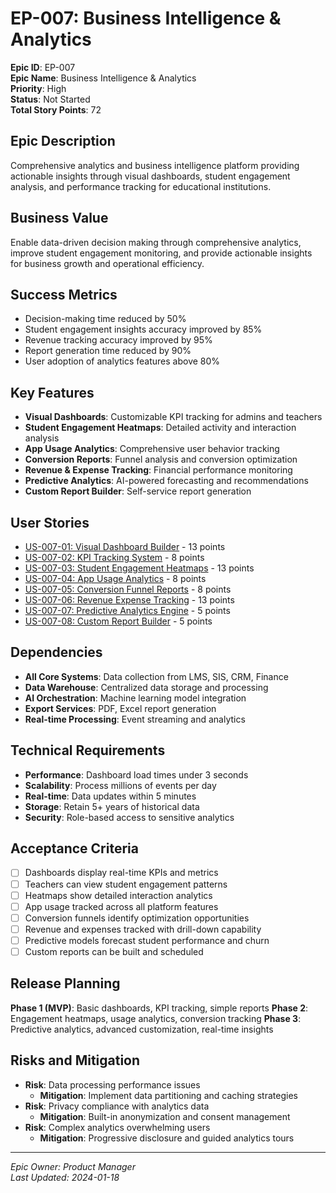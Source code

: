 # EP-007: Business Intelligence & Analytics

**Epic ID**: EP-007  
**Epic Name**: Business Intelligence & Analytics  
**Priority**: High  
**Status**: Not Started  
**Total Story Points**: 72  

## Epic Description

Comprehensive analytics and business intelligence platform providing actionable insights through visual dashboards, student engagement analysis, and performance tracking for educational institutions.

## Business Value

Enable data-driven decision making through comprehensive analytics, improve student engagement monitoring, and provide actionable insights for business growth and operational efficiency.

## Success Metrics

- Decision-making time reduced by 50%
- Student engagement insights accuracy improved by 85%
- Revenue tracking accuracy improved by 95%
- Report generation time reduced by 90%
- User adoption of analytics features above 80%

## Key Features

- **Visual Dashboards**: Customizable KPI tracking for admins and teachers
- **Student Engagement Heatmaps**: Detailed activity and interaction analysis
- **App Usage Analytics**: Comprehensive user behavior tracking
- **Conversion Reports**: Funnel analysis and conversion optimization
- **Revenue & Expense Tracking**: Financial performance monitoring
- **Predictive Analytics**: AI-powered forecasting and recommendations
- **Custom Report Builder**: Self-service report generation

## User Stories

- [US-007-01: Visual Dashboard Builder](../stories/US-007-01-Visual-Dashboard-Builder.md) - 13 points
- [US-007-02: KPI Tracking System](../stories/US-007-02-KPI-Tracking-System.md) - 8 points
- [US-007-03: Student Engagement Heatmaps](../stories/US-007-03-Student-Engagement-Heatmaps.md) - 13 points
- [US-007-04: App Usage Analytics](../stories/US-007-04-App-Usage-Analytics.md) - 8 points
- [US-007-05: Conversion Funnel Reports](../stories/US-007-05-Conversion-Funnel-Reports.md) - 8 points
- [US-007-06: Revenue Expense Tracking](../stories/US-007-06-Revenue-Expense-Tracking.md) - 13 points
- [US-007-07: Predictive Analytics Engine](../stories/US-007-07-Predictive-Analytics-Engine.md) - 5 points
- [US-007-08: Custom Report Builder](../stories/US-007-08-Custom-Report-Builder.md) - 5 points

## Dependencies

- **All Core Systems**: Data collection from LMS, SIS, CRM, Finance
- **Data Warehouse**: Centralized data storage and processing
- **AI Orchestration**: Machine learning model integration
- **Export Services**: PDF, Excel report generation
- **Real-time Processing**: Event streaming and analytics

## Technical Requirements

- **Performance**: Dashboard load times under 3 seconds
- **Scalability**: Process millions of events per day
- **Real-time**: Data updates within 5 minutes
- **Storage**: Retain 5+ years of historical data
- **Security**: Role-based access to sensitive analytics

## Acceptance Criteria

- [ ] Dashboards display real-time KPIs and metrics
- [ ] Teachers can view student engagement patterns
- [ ] Heatmaps show detailed interaction analytics
- [ ] App usage tracked across all platform features
- [ ] Conversion funnels identify optimization opportunities
- [ ] Revenue and expenses tracked with drill-down capability
- [ ] Predictive models forecast student performance and churn
- [ ] Custom reports can be built and scheduled

## Release Planning

**Phase 1 (MVP)**: Basic dashboards, KPI tracking, simple reports
**Phase 2**: Engagement heatmaps, usage analytics, conversion tracking
**Phase 3**: Predictive analytics, advanced customization, real-time insights

## Risks and Mitigation

- **Risk**: Data processing performance issues
  - **Mitigation**: Implement data partitioning and caching strategies
- **Risk**: Privacy compliance with analytics data
  - **Mitigation**: Built-in anonymization and consent management
- **Risk**: Complex analytics overwhelming users
  - **Mitigation**: Progressive disclosure and guided analytics tours

---

*Epic Owner: Product Manager*  
*Last Updated: 2024-01-18*